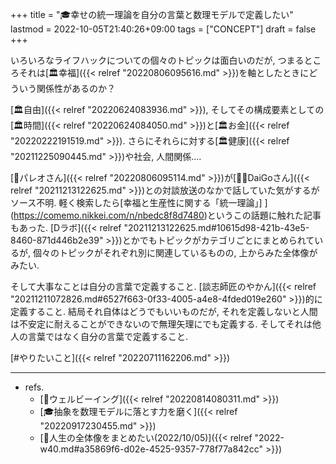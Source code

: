 +++
title = "🎓幸せの統一理論を自分の言葉と数理モデルで定義したい"
lastmod = 2022-10-05T21:40:26+09:00
tags = ["CONCEPT"]
draft = false
+++

いろいろなライフハックについての個々のトピックは面白いのだが, つまるところそれは[🏛幸福]({{< relref "20220806095616.md" >}})を軸としたときにどういう関係性があるのか？

[🏛自由]({{< relref "20220624083936.md" >}}), そしてその構成要素としての[🏛時間]({{< relref "20220624084050.md" >}})と[🏛お金]({{< relref "20220222191519.md" >}}). さらにそれらに対する[🏛健康]({{< relref "20211225090445.md" >}})や社会, 人間関係....

[👨パレオさん]({{< relref "20220806095114.md" >}})が[🤵🏽DaiGoさん]({{< relref "20211213122625.md" >}})との対談放送のなかで話していた気がするがソース不明. 軽く検索したら[幸福と生産性に関する「統一理論」] ](https://comemo.nikkei.com/n/nbedc8f8d7480)というこの話題に触れた記事もあった. [Dラボ]({{< relref "20211213122625.md#10615d98-421b-43e5-8460-871d446b2e39" >}})とかでもトピックがカテゴリごとにまとめられているが, 個々のトピックがそれぞれ別に関連しているものの, 上からみた全体像がみたい.

そして大事なことは自分の言葉で定義すること. [談志師匠のやかん]({{< relref "20211211072826.md#6527f663-0f33-4005-a4e8-4fded019e260" >}})的に定義すること. 結局それ自体はどうでもいいものだが, それを定義しないと人間は不安定に耐えることができないので無理矢理にでも定義する. そしてそれは他人の言葉ではなく自分の言葉で定義すること.

[#やりたいこと]({{< relref "20220711162206.md" >}})

---

-   refs.
    -   [📝ウェルビーイング]({{< relref "20220814080311.md" >}})
    -   [🎓抽象を数理モデルに落とす力を磨く]({{< relref "20220917230455.md" >}})
    -   [💭人生の全体像をまとめたい(2022/10/05)]({{< relref "2022-w40.md#a35869f6-d02e-4525-9357-778f77a842cc" >}})
